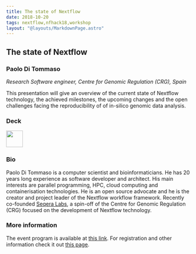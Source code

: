 ```yaml
---
title: The state of Nextflow
date: 2018-10-20
tags: nextflow,nfhack18,workshop
layout: "@layouts/MarkdownPage.astro"
---
```


## The state of Nextflow

### Paolo Di Tommaso
*Research Software engineer, Centre for Genomic Regulation (CRG), Spain*

This presentation will give an overview of the current state of Nextflow technology, the achieved milestones, the upcoming changes and the open challenges facing the reproducibility of of in-silico genomic data analysis.

### Deck

<a href='https://speakerdeck.com/pditommaso/the-state-of-nextflow'><img src='/img/deck.png' width='45pt' /></a>

### Bio

Paolo Di Tommaso is a computer scientist and bioinformaticians. He has 20 years long experience as software developer and architect. His main interests are parallel programming, HPC, cloud computing and containerisation technologies. He is an open source advocate and he is the creator and project leader of the Nextflow workflow framework. Recently co-founded [Seqera Labs](http://www.seqera.io), a spin-off
of the Centre for Genomic Regulation (CRG) focused on the development of Nextflow technology.




### More information

The event program is available at [this link](https://github.com/nextflow-io/nf-hack18/blob/master/schedule.md). For registration and other information check it out [this page](http://www.crg.eu/en/event/coursescrg-nextflow-reproducible-silico-genomics-0).
